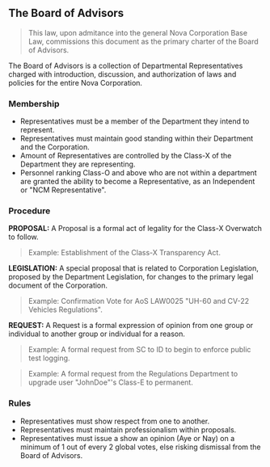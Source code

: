 ## The Board of Advisors
> This law, upon admitance into the general Nova Corporation Base Law, commissions this document as the primary charter of the Board of Advisors.

The Board of Advisors is a collection of Departmental Representatives charged with introduction, discussion, and authorization of laws and policies for the entire Nova Corporation.

### Membership
* Representatives must be a member of the Department they intend to represent.
* Representatives must maintain good standing within their Department and the Corporation.
* Amount of Representatives are controlled by the Class-X of the Department they are representing.
* Personnel ranking Class-O and above who are not within a department are granted the ability to become a Representative, as an Independent or "NCM Representative".

### Procedure
**PROPOSAL:**
A Proposal is a formal act of legality for the Class-X Overwatch to follow.
> Example: Establishment of the Class-X Transparency Act.

**LEGISLATION:**
A special proposal that is related to Corporation Legislation, proposed by the Department Legislation, for changes to the primary legal document of the Corporation.
> Example: Confirmation Vote for AoS LAW0025 "UH-60 and CV-22 Vehicles Regulations".

**REQUEST:**
A Request is a formal expression of opinion from one group or individual to another group or individual for a reason.
> Example: A formal request from SC to ID to begin to enforce public test logging.

> Example: A formal request from the Regulations Department to upgrade user "JohnDoe"'s Class-E to permanent.

### Rules
* Representatives must show respect from one to another.
* Representatives must maintain professionalism within proposals.
* Representatives must issue a show an opinion (Aye or Nay) on a minimum of 1 out of every 2 global votes, else risking dismissal from the Board of Advisors.
